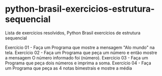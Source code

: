 # python-brasil-exercicios-estrutura-sequencial
Lista de exercícios resolvidos, Python Brasil exercícios de estrutura sequencial

Exercício 01 - Faça um Programa que mostre a mensagem "Alo mundo" na tela.
Exercício 02 - Faça um Programa que peça um número e então mostre a mensagem O número informado foi (número).
Exercício 03 - Faça um Programa que peça dois números e imprima a soma.
Exercício 04 - Faça um Programa que peça as 4 notas bimestrais e mostre a média

